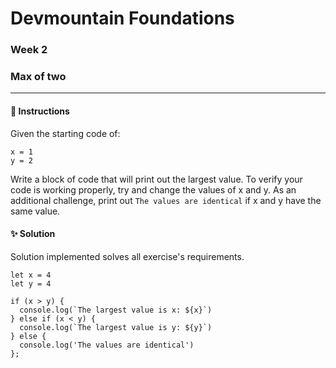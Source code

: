 # Devmountain Foundations
### Week 2
### Max of two

---

#### :dart: Instructions
Given the starting code of:

```
x = 1
y = 2
```

Write a block of code that will print out the largest value.
To verify your code is working properly, try and change the values of x and y.
As an additional challenge, print out `The values are identical` if x and y have the same value.

#### :sparkles: Solution
Solution implemented solves all exercise's requirements.

```
let x = 4
let y = 4

if (x > y) {
  console.log(`The largest value is x: ${x}`)
} else if (x < y) {
  console.log(`The largest value is y: ${y}`)
} else {
  console.log('The values are identical')
};
```
